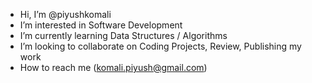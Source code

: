 - Hi, I’m @piyushkomali
- I’m interested in Software Development
- I’m currently learning Data Structures / Algorithms
- I’m looking to collaborate on Coding Projects, Review, Publishing my work
- How to reach me (komali.piyush@gmail.com)

<!---
piyushkomali/piyushkomali is a special repository because its `README.md` (this file) appears on your GitHub profile.
You can click the Preview link to take a look at your changes.
--->
